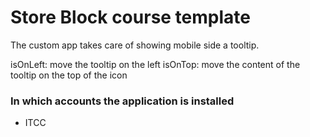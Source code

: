# Store Block course template

The custom app takes care of showing mobile side a tooltip.

isOnLeft: move the tooltip on the left
isOnTop: move the content of the tooltip on the top of the icon 

### In which accounts the application is installed 
- ITCC